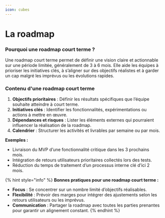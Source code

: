 ```yaml
---
icon: cubes
---
```


# La roadmap

### Pourquoi une roadmap court terme ?

Une roadmap court terme permet de définir une vision claire et actionnable sur une période limitée, généralement de 3 à 6 mois. Elle aide les équipes à prioriser les initiatives clés, à s’aligner sur des objectifs réalistes et à garder un cap malgré les imprévus ou les évolutions rapides.

### Contenu d'une roadmap court terme

1. **Objectifs prioritaires** : Définir les résultats spécifiques que l’équipe souhaite atteindre à court terme.
2. **Initiatives clés** : Identifier les fonctionnalités, expérimentations ou actions à mettre en œuvre.
3. **Dépendances et risques** : Lister les éléments externes qui pourraient influencer la réalisation de la roadmap.
4. **Calendrier** : Structurer les activités et livrables par semaine ou par mois.

**Exemples :**

* Livraison du MVP d’une fonctionnalité critique dans les 3 prochains mois.
* Intégration de retours utilisateurs prioritaires collectés lors des tests.
* Réduction du temps de traitement d’un processus interne clé d’ici 2 mois.

{% hint style="info" %}
**Bonnes pratiques pour une roadmap court terme :**

* **Focus** : Se concentrer sur un nombre limité d’objectifs réalisables.
* **Flexibilité** : Prévoir des marges pour intégrer des ajustements selon les retours utilisateurs ou les imprévus.
* **Communication** : Partager la roadmap avec toutes les parties prenantes pour garantir un alignement constant.
{% endhint %}
